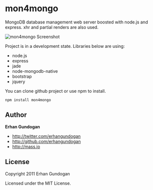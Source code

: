 mon4mongo
==========
MongoDB database management web server boosted with node.js and express. xhr and partial renders are also used.

![mon4mongo Screenshot](http://s3.amazonaws.com/mass.io/various/mon4mongo-ss.png)

Project is in a development state. Libraries below are using:

+ node.js
+ express
+ jade
+ node-mongodb-native
+ bootstrap
+ jquery

You can clone github project or use npm to install.

`npm install mon4mongo`

Author
------

**Erhan Gundogan**

+ http://twitter.com/erhangundogan
+ http://github.com/erhangundogan
+ http://mass.io


License
---------------------

Copyright 2011 Erhan Gundogan

Licensed under the MIT License.
